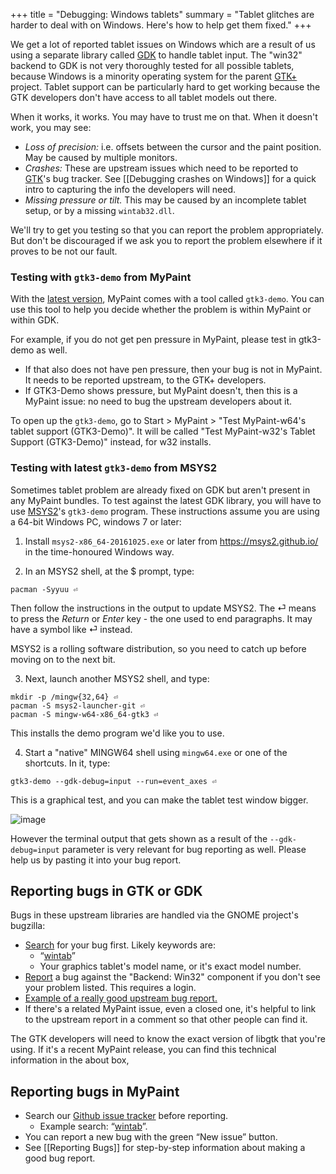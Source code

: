+++
title = "Debugging: Windows tablets"
summary = "Tablet glitches are harder to deal with on Windows.  Here's how to help get them fixed."
+++

We get a lot of reported tablet issues on Windows which are a result of us using a separate library called [GDK][gdk] to handle tablet input. The "win32" backend to GDK is not very thoroughly tested for all possible tablets, because Windows is a minority operating system for the parent [GTK+][gtk] project. Tablet support can be particularly hard to get working because the GTK developers don't have access to all tablet models out there.

When it works, it works. You may have to trust me on that. When it doesn't work, you may see:

* _Loss of precision:_ i.e. offsets between the cursor and the paint position. May be caused by multiple monitors.
* _Crashes:_ These are upstream issues which need to be reported to [GTK]'s bug tracker. See [[Debugging crashes on Windows]] for a quick intro to capturing the info the developers will need.
* _Missing pressure or tilt._ This may be caused by an incomplete tablet setup, or by a missing `wintab32.dll`.

We'll try to get you testing so that you can report the problem appropriately. But don't be discouraged if we ask you to report the problem elsewhere if it proves to be not our fault.

### Testing with `gtk3-demo` from MyPaint

With the [latest version](https://github.com/mypaint/mypaint/releases/tag/v1.2.1), MyPaint comes with a tool called `gtk3-demo`. You can use this tool to help you decide whether the problem is within MyPaint or within GDK.

For example, if you do not get pen pressure in MyPaint, please test in gtk3-demo as well.

* If that also does not have pen pressure, then your bug is not in MyPaint. It needs to be reported upstream, to the GTK+ developers.
* If GTK3-Demo shows pressure, but MyPaint doesn't, then this is a MyPaint issue: no need to bug the upstream developers about it.

To open up the `gtk3-demo`, go to Start > MyPaint > "Test MyPaint-w64's tablet support (GTK3-Demo)". It will be called  "Test MyPaint-w32's Tablet Support (GTK3-Demo)" instead, for w32 installs.

### Testing with latest `gtk3-demo` from MSYS2
 
Sometimes tablet problem are already fixed on GDK but aren't present in any MyPaint bundles. To test against the latest GDK library, you will have to use [MSYS2](https://msys2.github.io/)'s `gtk3-demo` program. These instructions assume you are using a 64-bit Windows PC, windows 7 or later: 

1. Install `msys2-x86_64-20161025.exe` or later from <https://msys2.github.io/> in the time-honoured Windows way.

2. In an MSYS2 shell, at the $ prompt, type:

  ```
  pacman -Syyuu ⏎
  ```

  Then follow the instructions in the output to update MSYS2.
  The ⏎ means to press the _Return_ or _Enter_ key - the one used to end paragraphs.
  It may have a symbol like ⏎ instead.

  MSYS2 is a rolling software distribution,
  so you need to catch up before moving on to the next bit.

3. Next, launch another MSYS2 shell, and type:

  ```
  mkdir -p /mingw{32,64} ⏎
  pacman -S msys2-launcher-git ⏎
  pacman -S mingw-w64-x86_64-gtk3 ⏎
  ```

  This installs the demo program we'd like you to use.

4. Start a "native" MINGW64 shell using `mingw64.exe` or one of the shortcuts. In it, type:

  ```
  gtk3-demo --gdk-debug=input --run=event_axes ⏎
  ```

  This is a graphical test, and you can make the tablet test window bigger.

  ![image](https://cloud.githubusercontent.com/assets/61299/18417086/9491ec50-781e-11e6-884a-eec501a34aaa.png)

  However the terminal output that gets shown as a result of the `--gdk-debug=input` parameter
  is very relevant for bug reporting as well.
  Please help us by pasting it into your bug report.

## Reporting bugs in GTK or GDK

Bugs in these upstream libraries are handled via the GNOME project's bugzilla:

* [Search](https://bugzilla.gnome.org/query.cgi) for your bug first. Likely keywords are:
  - “[wintab](https://bugzilla.gnome.org/buglist.cgi?bug_status=__all__&content=wintab&list_id=191697&order=bug_id%20DESC&product=gtk%2B&query_format=specific)”
  - Your graphics tablet's model name, or it's exact model number.
* [Report](https://bugzilla.gnome.org/enter_bug.cgi?product=gtk%2B) a bug against the "Backend: Win32" component if you don't see your problem listed. This requires a login.
* [Example of a really good upstream bug report.](https://bugzilla.gnome.org/show_bug.cgi?id=778328)
* If there's a related MyPaint issue, even a closed one, it's helpful to link to the upstream report in a comment so that other people can find it.

The GTK developers will need to know the exact version of libgtk that you're using. If it's a recent MyPaint release, you can find this technical information in the about box, 

## Reporting bugs in MyPaint

* Search our [Github issue tracker](https://github.com/mypaint/mypaint/issues) before reporting. 
  - Example search: “[wintab](https://github.com/mypaint/mypaint/issues?utf8=%E2%9C%93&q=is%3Aissue%20wintab%20)”.
* You can report a new bug with the green “New issue” button.
* See [[Reporting Bugs]] for step-by-step information about making a good bug report.

[gtk]: https://www.gtk.org/
[gdk]: https://git.gnome.org/browse/gtk+/tree/gdk/
